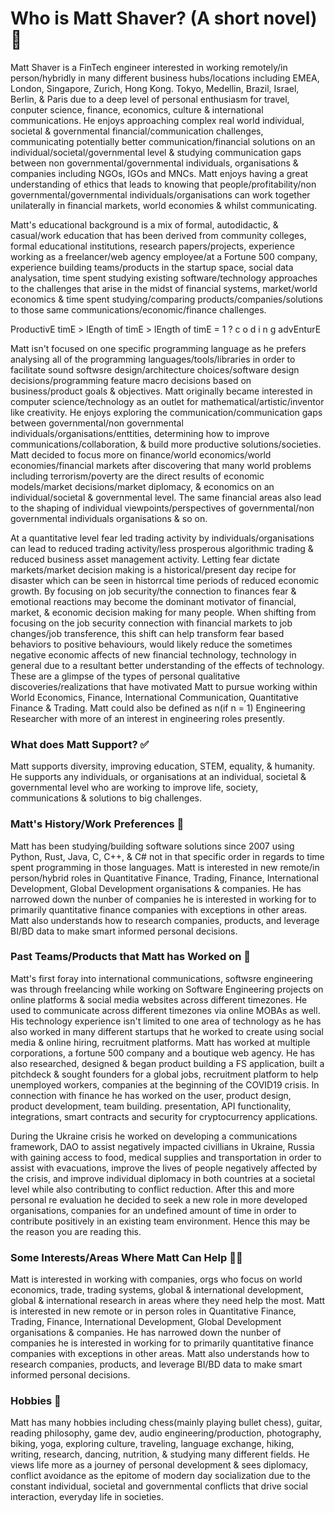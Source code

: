 # Who is Matt Shaver? (A short novel)🤵 

Matt Shaver is a FinTech engineer interested in working remotely/in person/hybridly in many different business hubs/locations including EMEA, London, Singapore, Zurich, Hong Kong. Tokyo, Medellin, Brazil, Israel, Berlin, & Paris due to a deep level of personal enthusiasm for travel, conputer science, finance, economics, culture & international communications. He enjoys approaching complex real world individual, societal & governmental financial/communication challenges, communicating potentially better communication/financial solutions on an individual/societal/governmental level & studying communication gaps between non governmental/governmental individuals, organisations & companies including NGOs, IGOs and MNCs. Matt enjoys having a great understanding of ethics that leads to knowing that people/profitability/non governmental/governmental individuals/organisations can work together unilaterally in financial markets, world economies & whilst communicating.  

Matt's educational background is a mix of formal, autodidactic, & casual/work education that has been derived from community colleges, formal educational institutions, research papers/projects, experience working as a freelancer/web agency employee/at a Fortune 500 company, experience building teams/products in the startup space, social data analysation, time spent studying existing software/technology approaches to the challenges that arise in the midst of financial systems, market/world economics & time spent studying/comparing products/companies/solutions to those same communications/economic/finance challenges. 

ProductivE timE > lEngth of timE > lEngth of timE = 1 ? c o d i n g advEnturE

Matt isn't focused on one specific programming language as he prefers analysing all of the programming  languages/tools/libraries in order to facilitate sound softwsre design/architecture choices/software design decisions/programming feature macro decisions based on business/product goals & objectives. Matt originally became interested in computer science/technology as an outlet for mathematical/artistic/inventor like creativity. He enjoys exploring the communication/communication gaps between governmental/non governmental individuals/organisations/enttities, determining how to improve communications/collaboration, & build more productive solutions/societies. Matt decided to focus more on finance/world economics/world economies/financial markets after discovering that many world problems including terrorism/poverty are the direct results of economic models/market decisions/market diplomacy, & economics on an individual/societal & governmental level. The same financial areas also lead to the shaping of individual viewpoints/perspectives of governmental/non governmental individuals organisations & so on. 

At a quantitative level fear led trading activity by individuals/organisations can lead to reduced trading activity/less prosperous algorithmic trading & reduced business asset management activity. Letting fear dictate markets/market decision making is a historical/present day recipe for disaster which can be seen in historrcal time periods of reduced economic growth. By focusing on job security/the connection to finances fear & emotional reactions may become the dominant motivator of financial, market, & economic decision making for many people. When shifting from focusing on the job security connection with financial markets to job changes/job transference, this shift can help transform fear based behaviors to positive behaviours, would likely reduce the sometimes negative economic affects of new financial technology, technology in general due to a resultant better understanding of the effects of technology.  These are a glimpse of the types of personal qualitative discoveries/realizations that have motivated Matt to pursue working within World Economics, Finance, International Communication, Quantitative Finance & Trading. Matt could also be defined as n(if n = 1) Engineering Researcher with more of an interest in engineering roles presently. 

### What does Matt Support? ✅ 

Matt supports diversity, improving education, STEM, equality, & humanity. He supports any individuals, or organisations at an individual, societal & governmental level who are working to improve life, society, communications & solutions to big challenges. 

### Matt's History/Work Preferences 🌆 

Matt has been studying/building software solutions since 2007 using Python, Rust, Java, C, C++, & C# not in that specific order in regards to time spent programming in those languages. Matt is interested in new remote/in person/hybrid roles in Quantitative Finance, Trading, Finance, International Development, Global Development organisations & companies. He has narrowed down the nunber of companies he is interested in working for to primarily quantitative finance companies with exceptions in other areas. Matt also understands how to research companies, products, and leverage BI/BD data to make smart informed personal decisions. 

### Past Teams/Products that Matt has Worked on 🌆 

Matt's first foray into international communications, softwsre engineering was through freelancing while working on Software Engineering projects on online platforms & social media websites across different timezones. He used to communicate across different timezones via online MOBAs as well. His technology experience isn't limited to one area of technology as he has also worked in many different startups that he worked to create using social media & online hiring, recruitment platforms. Matt has worked at multiple corporations, a fortune 500 company and a boutique web agency. He has also researched, designed & began product building a FS application, built a pitchdeck & sought founders for a global jobs, recruitment platform to help unemployed workers, companies at the beginning of the COVID19 crisis. In connection with finance he has worked on the user, product design, product development, team building. presentation, API functionality, integrations, smart contracts and security for cryptocurrency applications. 

During the Ukraine crisis he worked on developing a communications framework, DAO to assist negatively impacted civillians in Ukraine, Russia with gaining access to food, medical supplies and transportation in order to assist with evacuations, improve the lives of people negatively affected by the crisis, and improve individual diplomacy in both countries at a societal level while also contributing to conflict reduction. After this and more personal re evaluation he decided to seek a new role in more developed organisations, companies for an undefined amount of time in order to contribute positively in an existing team environment. Hence this may be the reason you are reading this. 

### Some Interests/Areas Where Matt Can Help 👨‍💻 

Matt is interested in working with companies, orgs who focus on world economics, trade, trading systems, global & international development, global & international research in areas where they need help the most. 
Matt is interested in new remote or in person roles in Quantitative Finance, Trading, Finance, International Development, Global Development organisations & companies. He has narrowed down the nunber of companies he is interested in working for to primarily quantitative finance companies with exceptions in other areas. Matt also understands how to research companies, products, and leverage BI/BD data to make smart informed personal decisions. 

### Hobbies 🎨 

Matt has many hobbies including chess(mainly playing bullet chess), guitar, reading philosophy, game dev, audio engineering/production, photography, biking, yoga, exploring culture, traveling, language exchange, hiking, writing, research, dancing, nutrition, & studying many different fields. He views life more as a journey of personal development & sees diplomacy, conflict avoidance as the epitome of modern day socialization due to the constant individual, societal and governmental conflicts that drive social interaction, everyday life in societies. 

<!--
**thinkinginbinary/thinkinginbinary** is a ✨ _special_ ✨ repository because its `README.md` (this file) appears on your GitHub profile.

Here are some ideas to get you started:

- 🔭 I’m currently working on ...
- 🌱 I’m currently learning ...
- 👯 I’m looking to collaborate on ...
- 🤔 I’m looking for help with ...
- 💬 Ask me about ...
- 📫 How to reach me: ...
- 😄 Pronouns: ...
- ⚡ Fun fact: ...
-->
